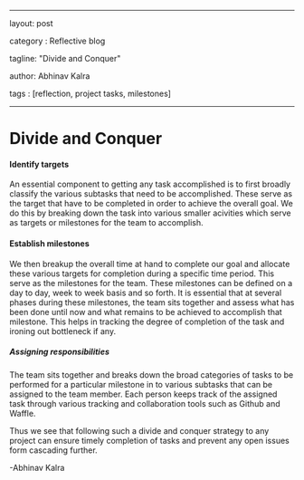 

---

layout: post

category : Reflective blog

tagline: "Divide and Conquer"

author: Abhinav Kalra

tags : [reflection, project tasks, milestones]

---

# Divide and Conquer

#### Identify targets
An essential component to getting any task accomplished is to first broadly classify the various subtasks that need to be accomplished. These serve as the target that have to be completed in order to achieve the overall goal. We do this by breaking down the task into various smaller acivities which serve as targets or milestones for the team to accomplish. 

#### Establish milestones
We then breakup the overall time at hand to complete our goal and allocate these various targets for completion during a specific time period. This serve as the milestones for the team. These milestones can be defined on a day to day, week to week basis and so forth. It is essential that at several phases during these milestones, the team sits together and assess what has been done until now and what remains to be achieved to accomplish that milestone. This helps in tracking the degree of completion of the task and ironing out bottleneck if any.
##### Assigning responsibilities
The team sits together and breaks down the broad categories of tasks to be performed for a particular milestone in to various subtasks that can be assigned to the team member. Each person keeps track of the assigned task through various tracking and collaboration tools such as Github and Waffle.


Thus we see that following such a divide and conquer strategy to any project can ensure timely completion of tasks and prevent any open issues form cascading further.

-Abhinav Kalra
